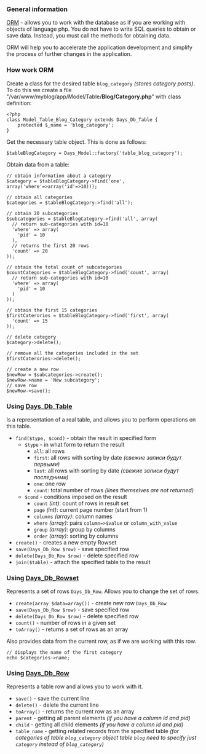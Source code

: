 <a href='Hidden comment: revision: 1'></a>

### General information ###

[ORM](http://en.wikipedia.org/wiki/Object-relational_mapping) - allows you to work with the database as if you are working with objects of language php. You do not have to write SQL queries to obtain or save data. Instead, you must call the methods for obtaining data.

ORM will help you to accelerate the application development and simplify the process of further changes in the application.

### How work ORM ###

Create a class for the desired table `blog_category` _(stores category posts)_. To do this we create a file "/var/www/myblog/app/Model/Table/**Blog/Category.php**" with class definition:
```
<?php
class Model_Table_Blog_Category extends Days_Db_Table {
    protected $_name = 'blog_category';
}
```

Get the necessary table object. This is done as follows:
```
$tableBlogCategory = Days_Model::factory('table_blog_category');
```

Obtain data from a table:
```
// obtain information about a category
$category = $tableBlogCategory->find('one', array('where'=>array('id'=>10)));
```

```
// obtain all categories
$categories = $tableBlogCategory->find('all');
```

```
// obtain 20 subcategories
$subcategories = $tableBlogCategory->find('all', array(
  // return sub-categories with id=10
  'where' => array(
    'pid' = 10
  ),
  // returns the first 20 rows
  'count' => 20
));
```

```
// obtain the total count of subcategories
$countCategories = $tableBlogCategory->find('count', array(
  // return sub-categories with id=10
  'where' => array(
    'pid' = 10
  )
));
```

```
// obtain the first 15 categories
$firstCaterories = $tableBlogCategory->find('first', array(
  'count' => 15
));
```

```
// delete category
$category->delete();
```

```
// remove all the categories included in the set
$firstCaterories->delete();
```

```
// create a new row
$newRow = $subcategories->create();
$newRow->name = 'New subcategory';
// save row
$newRow->save();
```

### Using [Days\_Db\_Table](http://code.google.com/p/phpdays/source/browse/trunk/lib/Days/Db/Table.php) ###

Is a representation of a real table, and allows you to perform operations on this table.

  * `find($type, $cond)` - obtain the result in specified form
    * `$type` - in what form to return the result
      * `all`: all rows
      * `first`: all rows with sorting by date _(свежие записи будут первыми)_
      * `last`: all rows with sorting by date _(свежие записи будут последними)_
      * `one`: one row
      * `count`: total number of rows _(lines themselves are not returned)_
    * `$cond` - conditions imposed on the result
      * `count` _(int)_: count of rows in result set
      * `page` _(int)_: current page number (start from 1)
      * `columns` _(array)_: column names
      * `where` _(array)_: pairs `column=>$value` or `column_with_value`
      * `group` _(array)_: group by columns
      * `order` _(array)_: sorting by columns
  * `create()` - creates a new empty Rowset
  * `save(Days_Db_Row $row)` - save specified row
  * `delete(Days_Db_Row $row)` - delete specified row
  * `join($table)` - attach the specified table to the result

### Using [Days\_Db\_Rowset](http://code.google.com/p/phpdays/source/browse/trunk/lib/Days/Db/Rowset.php) ###

Represents a set of rows `Days_Db_Row`. Allows you to change the set of rows.

  * `create(array $data=array())` - create new row `Days_Db_Row`
  * `save(Days_Db_Row $row)` - save specified row
  * `delete(Days_Db_Row $row)` - delete specified row
  * `count()` - number of rows in a given set
  * `toArray()` - returns a set of rows as an array

Also provides data from the current row, as if we are working with this row.
```
// displays the name of the first category
echo $categories->name;
```

### Using [Days\_Db\_Row](http://code.google.com/p/phpdays/source/browse/trunk/lib/Days/Db/Row.php) ###

Represents a table row and allows you to work with it.

  * `save()` - save the current line
  * `delete()` - delete the current line
  * `toArray()` - returns the current row as an array
  * `parent` - getting all parent elements _(if you have a column id and pid)_
  * `child` - getting all child elements _(if you have a column id and pid)_
  * `table_name` - getting related records from the specified table _(for categories of table `blog_category` object table `blog` need to specify just `category` instead of `blog_category`)_